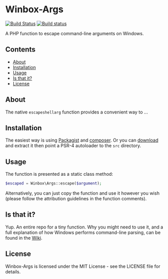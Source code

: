 Winbox-Args
===========

[![Build Status](https://travis-ci.org/johnstevenson/winbox-args.svg?branch=master)](https://travis-ci.org/johnstevenson/winbox-args)
[![Build status](https://ci.appveyor.com/api/projects/status/p4k75qqcyioj0mfl?svg=true)](https://ci.appveyor.com/project/johnstevenson/winbox-args)

A PHP function to escape command-line arguments on Windows.

## Contents
* [About](#About)
* [Installation](#Installation)
* [Usage](#Usage)
* [Is that it?](#Why)
* [License](#License)

<a name="About"></a>
## About
The native `escapeshellarg` function provides a convenient way to ...

<a name="Installation"></a>
## Installation
The easiest way is using [Packagist][packagist] and [composer][composer]. Or you can [download][download] and extract it then point a PSR-4 autoloader to the `src` directory.

<a name="Usage"></a>
## Usage
The function is presented as a static class method:

```php
$escaped = Winbox\Args::escape($argument);
```

Alternatively, you can just copy the function and use it however you wish (please follow the attribution guidelines in the function comments).

<a name="Why"></a>
## Is that it?
Yup. An entire repo for a tiny function. Why you might need to use it, and a full explanation of how Windows performs command-line parsing, can be found in the [Wiki][wiki].

<a name="License"></a>
## License

Winbox-Args is licensed under the MIT License - see the LICENSE file for details.

[composer]: http://getcomposer.org
[packagist]: https://packagist.org/packages/winbox/args
[download]: https://github.com/johnstevenson/winbox-args/archive/master.zip
[wiki]:https://github.com/johnstevenson/winbox-args/wiki/Home

